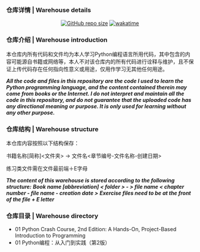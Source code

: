 ### 仓库详情 | Warehouse details
<!-- 徽章图标 -->
<p align="center">
<a href="https://github.com/xJasonShane"><img alt="GitHub repo size" src="https://img.shields.io/github/repo-size/xJasonShane/Python-Learn"></a>
<a href="https://wakatime.com/badge/user/4d9e14a8-51d0-45c5-85c9-cf71d46d777b/project/a9f56308-1d7b-4829-92e5-0a68ff8ab5e8"><img src="https://wakatime.com/badge/user/4d9e14a8-51d0-45c5-85c9-cf71d46d777b/project/a9f56308-1d7b-4829-92e5-0a68ff8ab5e8.svg" alt="wakatime"></a>
</p>

### 仓库介绍 | Warehouse introduction

本仓库内所有代码和文件均为本人学习Python编程语言所用代码，其中包含的内容可能源自书籍或网络等，本人不对该仓库内的所有代码进行诠释与维护，且不保证上传代码存在任何指向性意义或用途，仅用作学习无其他任何用途。

***All the code and files in this repository are the code I used to learn the Python programming language, and the content contained therein may come from books or the Internet. I do not interpret and maintain all the code in this repository, and do not guarantee that the uploaded code has any directional meaning or purpose. It is only used for learning without any other purpose.***

### 仓库结构 | Warehouse structure

本仓库内容按照以下结构保存：

书籍名称[简称]<文件夹> -> 文件名<章节编号-文件名称-创建日期>

练习类文件需在文件最前端＋E字母

***The content of this warehouse is stored according to the following structure:***
***Book name [abbreviation] < folder > - > file name < chapter number - file name - creation date >***
***Exercise files need to be at the front of the file + E letter***

### 仓库目录 | Warehouse directory

- 01 Python Crash Course, 2nd Edition: A Hands-On, Project-Based Introduction to Programming
- 01 Python编程：从入门到实践（第2版）
